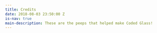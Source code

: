 ```yaml
---
title: Credits
date: 2018-08-03 23:50:00 Z
is-nav: true
main-description: These are the peeps that helped make Coded Glass!
---
```



